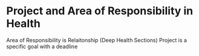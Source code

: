 # Project and Area of Responsibility in Health

Area of Responsibility is Relaitonship (Deep Health Sections)
Project is a specific goal with a deadline